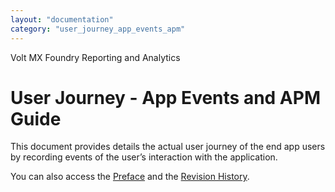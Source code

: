```yaml
---
layout: "documentation"
category: "user_journey_app_events_apm"
---
```

                   

Volt MX  Foundry Reporting and Analytics

User Journey - App Events and APM Guide
=======================================

This document provides details the actual user journey of the end app users by recording events of the user’s interaction with the application.

You can also access the [Preface](Preface.html) and the [Revision History](Revision_History.html).

